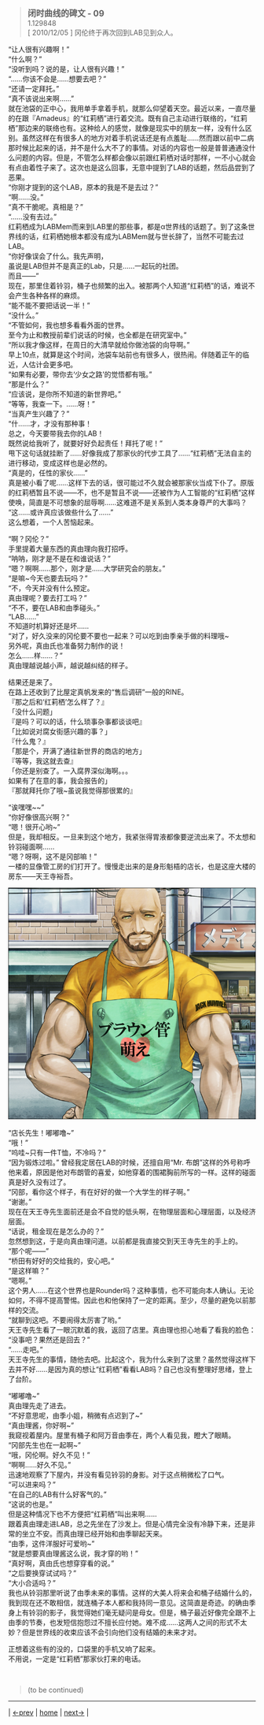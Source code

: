 > <big> **闭时曲线的碑文 - 09** </big>  
> 1.129848  
> [ 2010/12/05 ] 冈伦终于再次回到LAB见到众人。  

“让人很有兴趣啊！”  
“什么啊？”  
“没听到吗？说的是，让人很有兴趣！”  
“……你该不会是……想要去吧？”  
“还请一定拜托。”  
“真不该说出来啊……”  
就在池袋的正中心，我用单手拿着手机，就那么仰望着天空。最近以来，一直尽量的在跟『Amadeus』的“红莉栖”进行着交流。既有自己主动进行联络的，“红莉栖”那边来的联络也有。这种给人的感觉，就像是现实中的朋友一样，没有什么区别。虽然这样在有很多人的地方对着手机说话还是有点羞耻……然而跟以前中二病那时候比起来的话，并不是什么大不了的事情。对话的内容也一般是普普通通没什么问题的内容。但是，不管怎么样都会像以前跟红莉栖对话时那样，一不小心就会有点由着性子来了。这次也是这么回事，无意中提到了LAB的话题，然后品尝到了恶果。  
“你刚才提到的这个LAB，原本的我是不是去过？”  
“啊……没。”  
“真不干脆呢。真相是？”  
“……没有去过。”  
红莉栖成为LABMem而来到LAB里的那些事，都是α世界线的话题了。到了这条世界线的话，红莉栖她根本都没有成为LABMem就与世长辞了，当然不可能去过LAB。  
“你好像误会了什么。我先声明，  
 虽说是LAB但并不是真正的Lab，只是……一起玩的社团。  
 而且——”  
现在，那里住着铃羽，桶子也频繁的出入。被那两个人知道“红莉栖”的话，难说不会产生各种各样的麻烦。  
“能不能不要把话说一半！”  
“没什么。”  
“不管如何，我也想多看看外面的世界。  
 至今为止和教授前辈们说话的时候，也全都是在研究室中。”  
“所以我才像这样，在周日的大清早就给你做池袋的向导啊。”  
早上10点，就算是这个时间，池袋车站前也有很多人，很热闹。伴随着正午的临近，人估计会更多吧。  
“如果有必要，带你去‘少女之路’的觉悟都有哦。”  
“那是什么？”  
“应该说，是你所不知道的新世界吧。”  
“等等，我查一下。……呀！”  
“当真产生兴趣了？”  
“什……才，才没有那种事！  
 总之，今天要带我去你的LAB！  
 既然说给我听了，就要好好负起责任！拜托了呢！”  
甩下这句话就挂断了……好像我成了那家伙的代步工具了……“红莉栖”无法自主的进行移动，变成这样也是必然的。  
“真是的，任性的家伙……”  
真是被小看了呢……这样下去的话，很可能过不久就会被那家伙当成下仆了。原版的红莉栖暂且不说——不，也不是暂且不说——还被作为人工智能的“红莉栖”这样使唤，简直是不可想象的屈辱啊……这难道不是关系到人类本身尊严的大事吗？  
“这……或许真应该做些什么了……”  
这么想着，一个人苦恼起来。  

“啊？冈伦？”  
手里提着大量东西的真由理向我打招呼。  
“呐呐，刚才是不是在和谁说话？”  
“嗯？啊啊……那个，刚才是……大学研究会的朋友。”  
“是嘛~今天也要去玩吗？”  
“不，今天并没有什么预定。  
 真由理呢？要去打工吗？”  
“不不，要在LAB和由季碰头。”  
“LAB……”  
不知道时机算好还是坏……  
“对了，好久没来的冈伦要不要也一起来？可以吃到由季亲手做的料理哦~  
 另外呢，真由氏也准备努力制作的说！  
 怎么……样……？”  
真由理越说越小声，越说越纠结的样子。  

结果还是来了。  
在路上还收到了比屋定真帆发来的“售后调研”一般的RINE。  
『那之后和‘红莉栖’怎么样了？』  
「没什么问题」  
『是吗？可以的话，什么琐事杂事都谈谈吧』  
「比如说对腐女街感兴趣的事？」  
『什么鬼？』  
「那是个，开满了通往新世界的商店的地方」  
『等等，我这就去查』  
「你还是别查了。一入腐界深似海啊。。。  
 如果有了在意的事，我会报告的」  
『那就拜托你了哦~虽说我觉得那很累的』  

“诶嘿嘿~~”  
“你好像很高兴啊？”  
“嗯！很开心哟~”  
但是，我却相反。一旦来到这个地方，我紧张得胃液都像要逆流出来了。不太想和铃羽碰面啊……  
“嗯？呀啊，这不是冈部嘛！”  
一楼的显像管工房的们打开了。慢慢走出来的是身形魁梧的店长，也是这座大楼的房东——天王寺裕吾。

![](../pics/0014-1.png)

“店长先生！嘟嘟噜~”  
“哦！”  
“呜哇~只有一件T恤，不冷吗？”  
“因为锻炼过啦。”
曾经我定居在LAB的时候，还擅自用“Mr. 布朗”这样的外号称呼他来着，原因是他对布朗管的喜爱，如他穿着的围裙胸前所写的一样。这样的碰面真是好久没有过了。  
“冈部，看你这个样子，有在好好的做一个大学生的样子啊。”  
“谢谢。”  
现在在天王寺先生面前还是会不自觉的低头啊，在物理层面和心理层面，以及经济层面。  
“话说，租金现在是怎么办的？”  
忽然想到这，于是向真由理问道。以前都是我直接交到天王寺先生的手上的。  
“那个呢——”  
“桥田有好好的交给我的，安心吧。”  
“是这样嘛？”  
“嗯啊。”  
这个男人……在这个世界也是Rounder吗？这种事情，也不可能向本人确认。无论如何，不得不提高警惕。因此也和他保持了一定的距离。至少，尽量的避免以前那样的交流。  
“就聊到这吧。不要闹得太厉害了哟。”  
天王寺先生看了一眼沉默着的我，返回了店里。真由理也担心地看了看我的脸色：  
“没事吧？果然还是回去？”  
“……走吧。”  
天王寺先生的事情，随他去吧。比起这个，我为什么来到了这里？虽然觉得这样下去并不好……是因为真的想让“红莉栖”看看LAB吗？自己也没有整理好思绪，登上了台阶。

“嘟嘟噜~”  
真由理先走了进去。  
“不好意思呢，由季小姐，稍微有点迟到了~”  
“真由理酱，你好啊~”  
我窥视着屋内。屋里有桶子和阿万音由季在，两个人看见我，瞪大了眼睛。  
“冈部先生也在一起啊~”  
“哦，冈伦啊。好久不见！”  
“啊啊……好久不见。”  
迅速地观察了下屋内，并没有看见铃羽的身影。对于这点稍微松了口气。  
“可以进来吗？”  
“在自己的LAB有什么好客气的。”  
“这说的也是。”  
但是这种情况下也不方便把“红莉栖”叫出来啊……  
跟着真由理走进LAB，总之先坐在了沙发上。但是心情完全没有冷静下来，还是非常的坐立不安。而真由理已经开始和由季聊起天来。  
“由季，这件洋服好可爱哟~”  
“就是想要真由理酱这么说，我才穿的哟！”  
“真好啊，真由氏也想穿穿看的说。”  
“之后要换穿试试吗？”  
“大小合适吗？”  
我也从铃羽那里听说了由季未来的事情。这样的大美人将来会和桶子结婚什么的，我到现在还不敢相信，就连桶子本人都和我持同一意见。这简直是奇迹。的确由季身上有铃羽的影子，我觉得她们毫无疑问是母女。但是，桶子最近好像完全跟不上由季的节奏，也发短信抱怨过不擅长应付她。难不成……这两人之间的形式不太妙？但是世界线的收束应该不会引向他们没有结婚的未来才对。  

正想着这些有的没的，口袋里的手机又响了起来。  
不用说，一定是“红莉栖”那家伙打来的电话。  


<br/>

> (to be continued)
---

| [←prev](./0013) | [home](../../) | [next→](./0015) |

